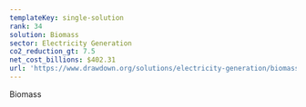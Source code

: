 ```yaml
---
templateKey: single-solution
rank: 34
solution: Biomass
sector: Electricity Generation
co2_reduction_gt: 7.5
net_cost_billions: $402.31
url: 'https://www.drawdown.org/solutions/electricity-generation/biomass'
---
```


Biomass